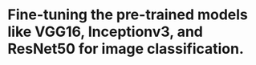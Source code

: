 # Fine-tuning the pre-trained models like VGG16, Inceptionv3, and ResNet50 for image classification.
